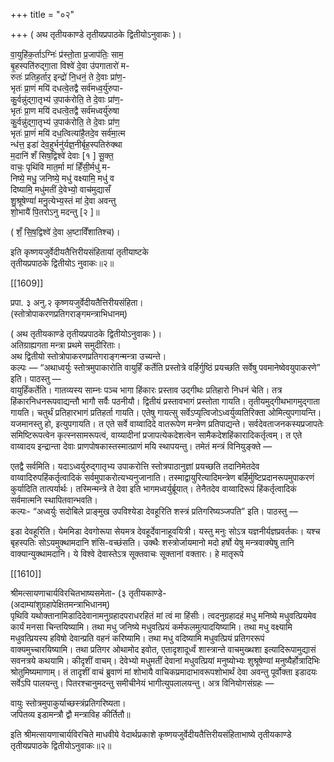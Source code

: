 +++
title = "०२"

+++
( अथ तृतीयकाण्डे तृतीयप्रपाठके द्वितीयोऽनुवाकः )।

वा॒युहि॑क॒र्ताऽग्निः॑ प्र॑स्तो॒ता प्र॒जाप॑तिः॒ साम॒  
बृ॒हस्पति॑रुद्गा॒ता विश्वे॑ दे॒वा उ॑पगातारो॑ म-  
रुतः॑ प्रतिह॒र्तार॒ इन्द्रो॑ नि॒धनं॒ ते दे॒वाः प्रा॑ण॒-  
भृतः॑ प्रा॒णं मयि॑ दधत्वे॒तद्वै सर्व॑मध्व॒र्यु॑रुपा-  
कु॒र्वन्नु॑द्गा॒तृभ्य॑ उ॒पाक॑रोति॒ ते दे॒वाः प्रा॑ण॒-  
भृतः॑ प्रा॒ण मयि॑ दधत्वे॒तद्वै सर्व॑मध्वर्यु॑रुषा  
कु॒र्वन्नु॑द्गा॒तृभ्य॑ उ॒पाक॑रोति॒ ते दे॒वाः प्रा॑ण॒  
भृतः॑ प्रा॒णं॑ मयि॑ दध॒त्वित्या॑है॒तदे॒व सर्व॑मा॒त्म  
न्ध॑त्त॒ इडा॑ देव॒हुर्भनु॑र्यज्ञ॒नीर्बृह॒स्पतिरु॑क्था  
म॒दानि॑ शँ सिष॒द्विश्वे॑ देवाः [१ ] सू॒क्त॒  
वाचः॒ पृथि॑वि मात॒र्मा मा॑ हिँसी॒र्मधु॑ म-  
निष्ये॒ मधु॒ जनिष्ये॒ मधु॑ वक्ष्यामि॒ मधु॑ व  
दिष्यामि॒ मधु॑मतीं दे॒वेभ्यो॒ वाच॑मुद्यासँ  
शु॒श्रूषेण्यां॑ मनु॒त्येभ्य॒स्तं मा॑ दे॒वा अवन्तु  
शो॒भायै॑ पि॒तरोऽनु मदन्तु [२ ]॥

( शँ॒ सि॒ष॒द्विश्वे॑ दे॒वा अ॒ष्टाविँशातिश्च)।

इति कृष्णयजुर्वेदीयतैत्तिरीयसंहितायां तृतीयाष्टके  
तृतीयप्रपाठके द्वितीयोऽ नुवाकः॥२॥

[[1609]]

प्रपा. ३ अनु.२ कृष्णयजुर्वेदीयतैत्तिरीयसंहिता।  
(स्तोत्रोपाकरणप्रतिगराङ्गमन्त्राभिधानम्)

( अथ तृतीयकाण्डे तृतीयप्रपाठके द्वितीयोऽनुवाकः )।  
अतिग्राह्यगता मन्त्रा प्रथमे समुदीरिताः।  
अथ द्वितीयो स्तोत्रोपाकरणप्रतिगराङ्गन्मन्त्रा उच्यन्ते।  
कल्पः — “अथाध्वर्युः स्तोत्रमुपाकारोति वायुर्हिं कर्तेति प्रस्तोत्रे वर्हिर्गुष्ठिं प्रयच्छति सर्वेषु पवमानेष्वेवयुपाकरणे” इति। पाठस्तु —  
वायुर्हिंकर्तेति। गातव्यस्य साम्नः पञ्च भागा हिंकारः प्रस्ताव उद्गीथः प्रतिहारो निधनं चेति। तत्र हिंकारनिधनरूपवाद्यन्तौ भागौ सर्वैः पठनीयौ। द्वितीयं प्रस्तावभागं प्रस्तोता गायति। तृतीयमुद्गीथभागमुद्गाता गायति। चतुर्थं प्रतिहारभागं प्रतिहर्ता गायति। एतेषु गायत्सु सर्वेऽप्यृत्विजोऽध्वर्युव्यतिरिक्ता ओमित्युपगायन्ति। यजमानस्तु हो, इत्युपगायति। त एते सर्वे वाय्वादिदे वातरूपेण मन्त्रेण प्रतिपाद्यन्ते। सर्वदेवताजनकस्यप्रजापतेः समिष्टिरूपत्वेन कृत्स्नसामरूपत्वं, वाय्यादीनां प्रजापत्येकदेशत्वेन सामैकदेशहिंकारादिकर्तृत्वम्। त एते वाय्वादय इन्द्रान्ता देवाः प्राणपोषकास्तस्मात्प्राणं मयि स्थापयन्तु। तमेतं मन्त्रं विनियुङ्क्ते —

एतद्वै सर्वमिति। यदाऽध्वर्युरुद्गातृभ्य उपाकरोत्ति स्तोत्रपाठानुज्ञां प्रयच्छति तदानिमेतदेव वाय्वादिरुपहिंकर्तृत्वादिकं सर्वमुपाकरोत्यभ्यनुजानाति। तस्माद्वायुरित्यादिमन्त्रेण बर्हिर्मुष्टिप्रदानरूपमुपाकरणं कुर्यादिति तात्पर्यार्थः। तस्मिन्मन्त्रे ते देवा इति भागमध्वर्युर्ब्रूयात्। तेनैतदेव वाय्वादिरूपं हिंकर्तृत्वादिकं सर्वमात्मनि स्थापितवान्भवति।  
कल्पः- “अध्वर्युः सदोबिले प्राङ्मुख उपविश्येडा देवहूरिति शस्त्रं प्रतिगरिष्यञ्जपति” इति। पाठस्तु —

इडा देवहूरिति। येममिडा देवगोरूपा सेयमत्र देवहूर्देवानाहूवयित्री। यस्तु मनुः सोऽत्र यज्ञनीर्यज्ञप्रवर्तकः। यश्च बृहस्पतिः सोऽयमुक्थामदानि शंसि-वच्छंसति। उक्थैः शस्त्रोर्जायमानो मदो हर्षो येषु मन्त्रवाक्येषु तानि वाक्यान्युक्थामदानि। ये विश्वे देवास्तेऽत्र सूक्तवाचः सूक्तानां वक्तारः। हे मातृरूपे

[[1610]]

श्रीमत्सायणाचार्यविरचितभाष्यसमेता- (३ तृतीयकाण्डे-  
(अदाम्यांशुग्रहापेक्षितमन्त्राभिधानम्)  
पृथिवि यथोक्तानामिडादिदेवानामनुग्रहादपराधरहितं मां त्वं मा हिंसीः। त्वदनुग्रहादहं मधु मनिष्ये मधुवत्प्रियमेव कार्यं मनसा चिन्तयिष्यामि। तथा मधु जनिष्ये मधुवत्प्रियं कर्मफलमुत्पादयिष्यामि। तथा मधु वक्ष्यामि मधुवत्प्रियस्य हविषो देवान्प्रति वहनं करिष्यामि। तथा मधु वदिष्यामि मधुवत्प्रियं प्रतिगररूपं वाक्यमुच्चारयिष्यामि। तथा प्रतिगर ओथामोद इवोत, एतादृशादूर्ध्वं शास्त्रान्ते वाचमुख्थशा इत्यादिरूपामुद्यासं सवनत्रये कथयामि। कीदृशीं वाचम्। देवेभ्यो मधुमतीं देवानां मधुवत्प्रियां मनुष्योभ्यः शुश्रूषेण्यां मनुष्यैर्होत्रादिभिः श्रोतुमिष्यमाणाम्। तं तादृशीं वाचं ब्रुवाणं मां शोभायै वाचिकप्रमादाभावरूपशोभार्थं देवा अवन्तु पूर्वोक्ता इडादयः सर्वेऽपि पालयन्तु। पितरश्चानुमदन्तु समीचीनेयं भागीत्युपलालयन्तु। अत्र विनियोगसंग्रहः —

वायुः स्तोत्रमुपाकुर्याच्छस्त्रंप्रतिगरिष्यता।  
जपितव्य इडामन्त्रौ द्वौ मन्त्राविह कीर्तितौ॥

इति श्रीमत्सायणाचार्यविरचिते माधवीये वेदार्थप्रकाशे कृष्णयजुर्वेदीयतैत्तिरीयसंहिताभाष्ये तृतीयकाण्डे  
तृतीयप्रपाठके द्वितीयोऽनुवाकः॥२॥
